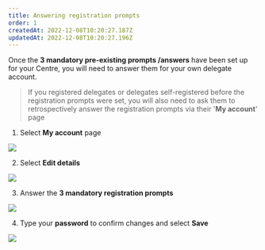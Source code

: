 ```yaml
---
title: Answering registration prompts
order: 1
createdAt: 2022-12-08T10:20:27.187Z
updatedAt: 2022-12-08T10:20:27.196Z
---
```

Once the **3 mandatory pre-existing prompts /answers** have been set up for your Centre, you will need to answer them for your own delegate account.

> If you registered delegates or delegates self-registered before the registration prompts were set, you will also need to ask them to retrospectively answer the registration prompts via their '**My account**' page

1. Select **My account** page

![](/img/editing-profile_1.png)

2. Select **Edit details**

![](/img/answering-registration-prompts_1.png)

3. Answer the **3 mandatory registration prompts** 

![](/img/answering-registration-prompts_2.png)

4. Type your **password** to confirm changes and select **Save**

![](/img/answering-registration-prompts_3.png)